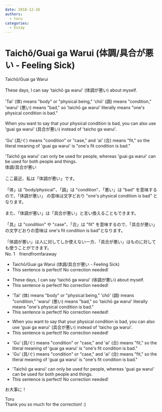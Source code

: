 ```yaml
---
date: 2018-12-26
authors:
  - toru
categories:
  - Essay
---
```


<h1 id="subject_show">Taichō/Guai ga Warui (体調/具合が悪い - Feeling Sick)</h1>
<div class="date" hidden>Dec 26, 2018 17:11</div>
<div id="post"><div id="body_show_ori">
Taichō/Guai ga Warui<br/><br/>These days, I can say 'taichō ga warui' (体調が悪い) about myself.<br/><br/>'Tai' (体) means "body" or "physical being," 'chō' (調) means "condition," 'warui' (悪い) means "bad," so 'taichō ga warui' literally means "one's physical condition is bad."<br/><br/>When you want to say that your physical condition is bad, you can also use 'guai ga warui' (具合が悪い) instead of 'taicho ga warui'.<br/><br/>'Gu' (具/ぐ) means "condition" or "case," and 'ai' (合) means "fit," so the literal meaning of 'guai ga warui' is "one's fit condition is bad."<br/><br/>'Taichō ga warui' can only be used for people, whereas 'guai ga warui' can be used for both people and things.
</div></div>

<!-- more -->

<div id="post_ja"><div id="body_show_mo">
体調/具合が悪い<br/><br/>ここ最近、私は「体調が悪い」です。<br/><br/>「体」は "body/physical"、「調」は "condition"、「悪い」は "bad" を意味するので、「体調が悪い」 の意味は文字どおり "one's physical condition is bad" となります。<br/><br/>また、「体調が悪い」は「具合が悪い」と言い換えることもできます。<br/><br/>「具」は "condition" や "case"、「合」は "fit" を意味するので、「具合が悪い」の文字どおりの意味は one's fit condition is bad"となります。<br/><br/>「体調が悪い」は人に対してしか使えない一方、「具合が悪い」はものに対しても使うことができます。
</div></div>
<div id="block"><div class="first_name"> No. 1　<span class="just_name">friendfromfaraway</span></div><div id="block2">
<ul class="correction_field">
<li class="incorrect">Taichō/Guai ga Warui (体調/具合が悪い - Feeling Sick)</li>
<li class="corrected perfect">This sentence is perfect! No correction needed!</li>
</ul>
<ul class="correction_field">
<li class="incorrect">These days, I can say 'taichō ga warui' (体調が悪い) about myself.</li>
<li class="corrected perfect">This sentence is perfect! No correction needed!</li>
</ul>
<ul class="correction_field">
<li class="incorrect">'Tai' (体) means "body" or "physical being," 'chō' (調) means "condition," 'warui' (悪い) means "bad," so 'taichō ga warui' literally means "one's physical condition is bad."</li>
<li class="corrected perfect">This sentence is perfect! No correction needed!</li>
</ul>
<ul class="correction_field">
<li class="incorrect">When you want to say that your physical condition is bad, you can also use 'guai ga warui' (具合が悪い) instead of 'taicho ga warui'.</li>
<li class="corrected perfect">This sentence is perfect! No correction needed!</li>
</ul>
<ul class="correction_field">
<li class="incorrect">'Gu' (具/ぐ) means "condition" or "case," and 'ai' (合) means "fit," so the literal meaning of 'guai ga warui' is "one's fit condition is bad."</li>
<li class="corrected correct">
'Gu' (具/ぐ) means "condition" or "case," and 'ai' (合) means "fit," so the literal meaning of 'guai ga warui' is "one's <span class="f_gray">fit</span> condition is bad."
</li>
</ul>
<ul class="correction_field">
<li class="incorrect">'Taichō ga warui' can only be used for people, whereas 'guai ga warui' can be used for both people and things.</li>
<li class="corrected perfect">This sentence is perfect! No correction needed!</li>
</ul>
<p class="comment_small">
 お大事に！
</p>

</div><div class="name"><span class="just_name">Toru</span><br>
Thank you so much for the correction! :)
</div>
</div>
